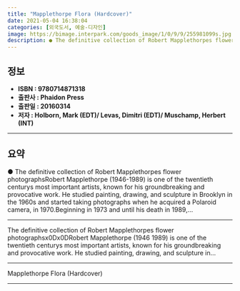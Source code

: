 ```yaml
---
title: "Mapplethorpe Flora (Hardcover)"
date: 2021-05-04 16:38:04
categories: [외국도서, 예술-디자인]
image: https://bimage.interpark.com/goods_image/1/0/9/9/255981099s.jpg
description: ● The definitive collection of Robert Mapplethorpes flower photographsRobert Mapplethorpe (1946-1989) is one of the twentieth centurys most important artists,
---
```


## **정보**

- **ISBN : 9780714871318**
- **출판사 : Phaidon Press**
- **출판일 : 20160314**
- **저자 : Holborn, Mark (EDT)/ Levas, Dimitri (EDT)/ Muschamp, Herbert (INT)**

------



## **요약**

●  The definitive collection of Robert Mapplethorpes flower photographsRobert Mapplethorpe (1946-1989) is one of the twentieth centurys most important artists, known for his groundbreaking and provocative work. He studied painting, drawing, and sculpture in Brooklyn in the 1960s and started taking photographs when he acquired a Polaroid camera, in 1970.Beginning in 1973 and until his death in 1989,...

------

The definitive collection of Robert Mapplethorpes flower photographsx0Dx0DRobert Mapplethorpe (1946 1989) is one of the twentieth centurys most important artists, known for his groundbreaking and provocative work. He studied painting, drawing, and sculpture in... 

------


Mapplethorpe Flora (Hardcover) 

------


